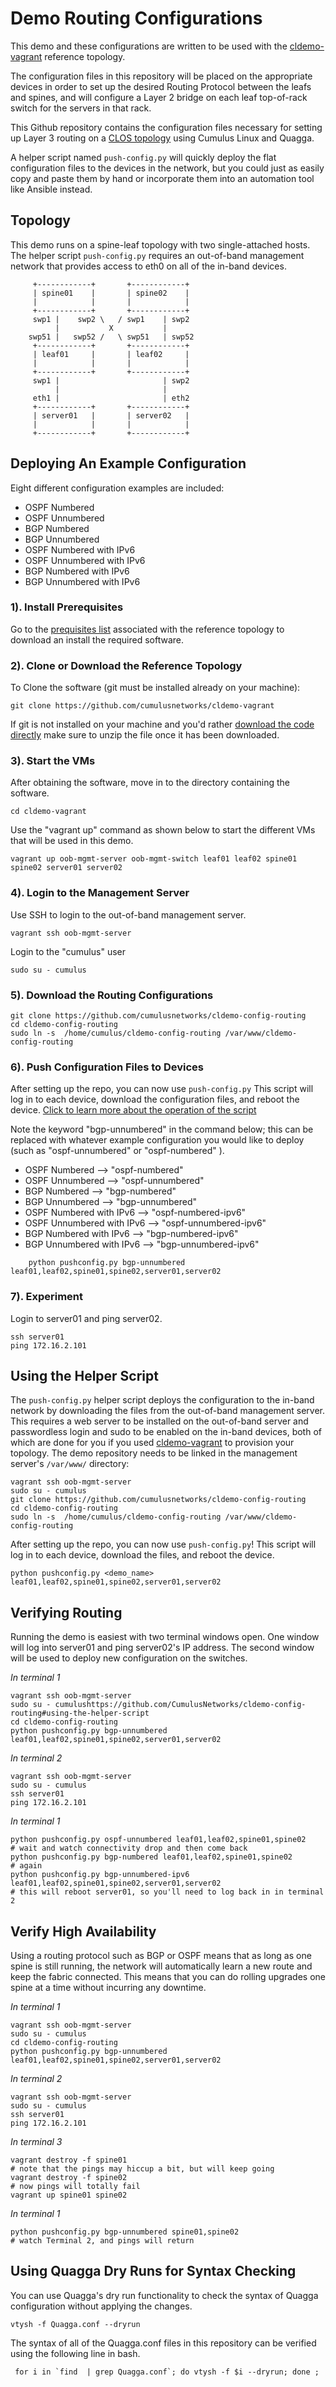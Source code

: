 Demo Routing Configurations
===========================
This demo and these configurations are written to be used with the [cldemo-vagrant](https://github.com/cumulusnetworks/cldemo-vagrant) reference topology.

The configuration files in this repository will be placed on the appropriate devices in order to set up the desired Routing Protocol between the leafs and spines, and will configure a Layer 2 bridge on each leaf top-of-rack switch for the servers in that rack. 

This Github repository contains the configuration files necessary for setting up Layer 3 routing on a [CLOS topology](http://www.networkworld.com/article/2226122/cisco-subnet/clos-networks--what-s-old-is-new-again.html) using Cumulus Linux and Quagga. 

A helper script named `push-config.py` will quickly deploy the flat configuration files to the devices in the network, but you could just as easily copy and paste them by hand or incorporate them into an automation tool like Ansible instead.

Topology
--------
This demo runs on a spine-leaf topology with two single-attached hosts. The helper script `push-config.py` requires an out-of-band management network that provides access to eth0 on all of the in-band devices.

         +------------+       +------------+
         | spine01    |       | spine02    |
         |            |       |            |
         +------------+       +------------+
         swp1 |    swp2 \   / swp1    | swp2
              |           X           |
        swp51 |   swp52 /   \ swp51   | swp52
         +------------+       +------------+
         | leaf01     |       | leaf02     |
         |            |       |            |
         +------------+       +------------+
         swp1 |                       | swp2
              |                       |
         eth1 |                       | eth2
         +------------+       +------------+
         | server01   |       | server02   |
         |            |       |            |
         +------------+       +------------+



Deploying An Example Configuration
------------------------

Eight different configuration examples are included:

 * OSPF Numbered
 * OSPF Unnumbered
 * BGP Numbered
 * BGP Unnumbered
 * OSPF Numbered with IPv6
 * OSPF Unnumbered with IPv6
 * BGP Numbered with IPv6
 * BGP Unnumbered with IPv6

### 1). Install Prerequisites

Go to the [prequisites list](https://github.com/CumulusNetworks/cldemo-vagrant#prerequisites) associated with the reference topology to download an install the required software.

### 2). Clone or Download the Reference Topology

To Clone the software (git must be installed already on your machine):

    git clone https://github.com/cumulusnetworks/cldemo-vagrant
    
If git is not installed on your machine and you'd rather [download the code directly](https://github.com/CumulusNetworks/cldemo-vagrant/archive/master.zip) make sure to unzip the file once it has been downloaded.

### 3). Start the VMs
After obtaining the software, move in to the directory containing the software.

    cd cldemo-vagrant
 
Use the "vagrant up" command as shown below to start the different VMs that will be used in this demo.

    vagrant up oob-mgmt-server oob-mgmt-switch leaf01 leaf02 spine01 spine02 server01 server02
    
### 4). Login to the Management Server 
Use SSH to login to the out-of-band management server.
    
    vagrant ssh oob-mgmt-server
    
Login to the "cumulus" user
   
    sudo su - cumulus
    
### 5). Download the Routing Configurations

    git clone https://github.com/cumulusnetworks/cldemo-config-routing
    cd cldemo-config-routing
    sudo ln -s  /home/cumulus/cldemo-config-routing /var/www/cldemo-config-routing
    
### 6). Push Configuration Files to Devices
After setting up the repo, you can now use `push-config.py` This script will log in to each device, download the configuration files, and reboot the device. [Click to learn more about the operation of the script](https://github.com/CumulusNetworks/cldemo-config-routing#using-the-helper-script)

Note the keyword "bgp-unnumbered" in the command below; this can be replaced with whatever example configuration you would like to deploy (such as "ospf-unnumbered" or "ospf-numbered" ).

 * OSPF Numbered --> "ospf-numbered"
 * OSPF Unnumbered --> "ospf-unnumbered"
 * BGP Numbered --> "bgp-numbered"
 * BGP Unnumbered --> "bgp-unnumbered"
 * OSPF Numbered with IPv6 --> "ospf-numbered-ipv6"
 * OSPF Unnumbered with IPv6 --> "ospf-unnumbered-ipv6"
 * BGP Numbered with IPv6 --> "bgp-numbered-ipv6"
 * BGP Unnumbered with IPv6 --> "bgp-unnumbered-ipv6"

```
    python pushconfig.py bgp-unnumbered leaf01,leaf02,spine01,spine02,server01,server02
```

### 7). Experiment
Login to server01 and ping server02.

    ssh server01
    ping 172.16.2.101


Using the Helper Script
-----------------------
The `push-config.py` helper script deploys the configuration to the in-band network by downloading the files from the out-of-band management server. This requires a web server to be installed on the out-of-band server and passwordless login and sudo to be enabled on the in-band devices, both of which are done for you if you used [cldemo-vagrant](http://github.com/cumulusnetworks/cldemo-vagrant) to provision your topology. The demo repository needs to be linked in the management server's `/var/www/` directory:

    vagrant ssh oob-mgmt-server
    sudo su - cumulus
    git clone https://github.com/cumulusnetworks/cldemo-config-routing
    cd cldemo-config-routing
    sudo ln -s  /home/cumulus/cldemo-config-routing /var/www/cldemo-config-routing

After setting up the repo, you can now use `push-config.py`! This script will log in to each device, download the files, and reboot the device.

    python pushconfig.py <demo_name> leaf01,leaf02,spine01,spine02,server01,server02


Verifying Routing
-----------------
Running the demo is easiest with two terminal windows open. One window will log into server01 and ping server02's IP address. The second window will be used to deploy new configuration on the switches.

*In terminal 1*

    vagrant ssh oob-mgmt-server
    sudo su - cumulushttps://github.com/CumulusNetworks/cldemo-config-routing#using-the-helper-script
    cd cldemo-config-routing
    python pushconfig.py bgp-unnumbered leaf01,leaf02,spine01,spine02,server01,server02

*In terminal 2*

    vagrant ssh oob-mgmt-server
    sudo su - cumulus
    ssh server01
    ping 172.16.2.101

*In terminal 1*

    python pushconfig.py ospf-unnumbered leaf01,leaf02,spine01,spine02
    # wait and watch connectivity drop and then come back
    python pushconfig.py bgp-numbered leaf01,leaf02,spine01,spine02
    # again
    python pushconfig.py bgp-unnumbered-ipv6 leaf01,leaf02,spine01,spine02,server01,server02
    # this will reboot server01, so you'll need to log back in in terminal 2


Verify High Availability
------------------------
Using a routing protocol such as BGP or OSPF means that as long as one spine is still running, the network will automatically learn a new route and keep the fabric connected. This means that you can do rolling upgrades one spine at a time without incurring any downtime.

*In terminal 1*

    vagrant ssh oob-mgmt-server
    sudo su - cumulus
    cd cldemo-config-routing
    python pushconfig.py bgp-unnumbered leaf01,leaf02,spine01,spine02,server01,server02

*In terminal 2*

    vagrant ssh oob-mgmt-server
    sudo su - cumulus
    ssh server01
    ping 172.16.2.101
    
*In terminal 3*

    vagrant destroy -f spine01
    # note that the pings may hiccup a bit, but will keep going
    vagrant destroy -f spine02
    # now pings will totally fail
    vagrant up spine01 spine02

*In terminal 1*

    python pushconfig.py bgp-unnumbered spine01,spine02
    # watch Terminal 2, and pings will return


Using Quagga Dry Runs for Syntax Checking
-----------------------------------------
You can use Quagga's dry run functionality to check the syntax of Quagga configuration without applying the changes.

    vtysh -f Quagga.conf --dryrun

The syntax of all of the Quagga.conf files in this repository can be verified using the following line in bash.

     for i in `find  | grep Quagga.conf`; do vtysh -f $i --dryrun; done ;
